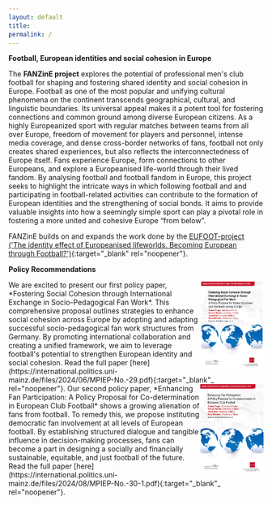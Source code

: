 ```yaml
---
layout: default
title:  
permalink: /
---
```


**Football, European identities and social cohesion in Europe**

The **FANZinE project** explores the potential of professional men's club football for shaping and fostering shared identity and social cohesion in Europe. Football as one of the most popular and unifying cultural phenomena on the continent transcends geographical, cultural, and linguistic boundaries. Its universal appeal makes it a potent tool for fostering connections and common ground among diverse European citizens. As a highly Europeanized sport with regular matches between teams from all over Europe, freedom of movement for players and personnel, intense media coverage, and dense cross-border networks of fans, football not only creates shared experiences, but also reflects the interconnectedness of Europe itself. Fans experience Europe, form connections to other Europeans, and explore a Europeanised life-world through their lived fandom. By analysing football and football fandom in Europe, this project seeks to highlight the intricate ways in which following football and and participating in football-related activities can contribute to the formation of European identities and the strengthening of social bonds. It aims to provide valuable insights into how a seemingly simple sport can play a pivotal role in fostering a more united and cohesive Europe “from below”.

FANZinE builds on and expands the work done by the [EUFOOT-project ('The identity effect of Europeanised lifeworlds. Becoming European through Football?')](https://eufoot.github.io/){:target="_blank" rel="noopener"}.

**Policy Recommendations**

<a href="https://international.politics.uni-mainz.de/files/2024/06/MPIEP-No.-29.pdf" target="_blank">
    <img src="/images/Policy_paper_1.png" align="right" width="125px"/>
</a> We are excited to present our first policy paper, *Fostering Social Cohesion through International Exchange in Socio-Pedagogical Fan Work*. This comprehensive proposal outlines strategies to enhance social cohesion across Europe by adopting and adapting successful socio-pedagogical fan work structures from Germany. By promoting international collaboration and creating a unified framework, we aim to leverage football's potential to strengthen European identity and social cohesion. Read the full paper [here](https://international.politics.uni-mainz.de/files/2024/06/MPIEP-No.-29.pdf){:target="_blank"_ rel="noopener"}.

<a href="https://international.politics.uni-mainz.de/files/2024/08/MPIEP-No.-30-1.pdf" target="_blank">
    <img src="/images/Policy_paper_2.jpg" align="right" width="125px"/>
</a> Our second policy paper, *Enhancing Fan Participation: A Policy Proposal for Co-determination in European Club Football* shows a growing alienation of fans from football. To remedy this, we propose instituting democratic fan involvement at all levels of European football. By establishing structured dialogue and tangible influence in decision-making processes, fans can become a part in designing a socially and financially sustainable, equitable, and just football of the future. Read the full paper [here](https://international.politics.uni-mainz.de/files/2024/08/MPIEP-No.-30-1.pdf){:target="_blank"_ rel="noopener"}.
